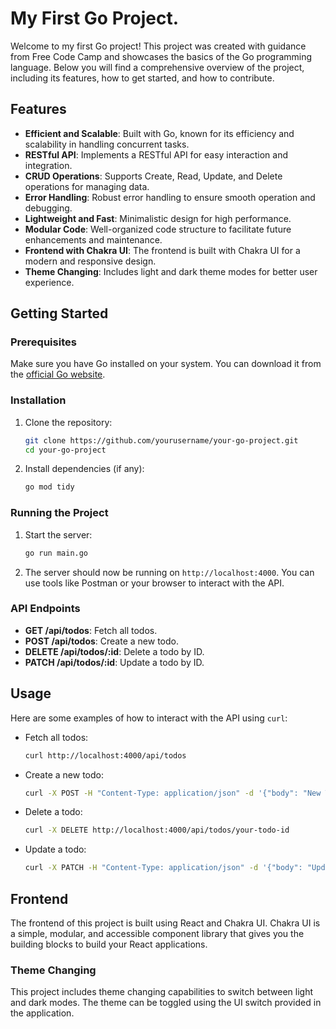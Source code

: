 # My First Go Project.

Welcome to my first Go project! This project was created with guidance from Free Code Camp and showcases the basics of the Go programming language. Below you will find a comprehensive overview of the project, including its features, how to get started, and how to contribute.

## Features

- **Efficient and Scalable**: Built with Go, known for its efficiency and scalability in handling concurrent tasks.
- **RESTful API**: Implements a RESTful API for easy interaction and integration.
- **CRUD Operations**: Supports Create, Read, Update, and Delete operations for managing data.
- **Error Handling**: Robust error handling to ensure smooth operation and debugging.
- **Lightweight and Fast**: Minimalistic design for high performance.
- **Modular Code**: Well-organized code structure to facilitate future enhancements and maintenance.
- **Frontend with Chakra UI**: The frontend is built with Chakra UI for a modern and responsive design.
- **Theme Changing**: Includes light and dark theme modes for better user experience.

## Getting Started

### Prerequisites

Make sure you have Go installed on your system. You can download it from the [official Go website](https://golang.org/dl/).

### Installation

1. Clone the repository:
    ```bash
    git clone https://github.com/yourusername/your-go-project.git
    cd your-go-project
    ```

2. Install dependencies (if any):
    ```bash
    go mod tidy
    ```

### Running the Project

1. Start the server:
    ```bash
    go run main.go
    ```

2. The server should now be running on `http://localhost:4000`. You can use tools like Postman or your browser to interact with the API.

### API Endpoints

- **GET /api/todos**: Fetch all todos.
- **POST /api/todos**: Create a new todo.
- **DELETE /api/todos/:id**: Delete a todo by ID.
- **PATCH /api/todos/:id**: Update a todo by ID.

## Usage

Here are some examples of how to interact with the API using `curl`:

- Fetch all todos:
    ```bash
    curl http://localhost:4000/api/todos
    ```

- Create a new todo:
    ```bash
    curl -X POST -H "Content-Type: application/json" -d '{"body": "New Task"}' http://localhost:4000/api/todos
    ```

- Delete a todo:
    ```bash
    curl -X DELETE http://localhost:4000/api/todos/your-todo-id
    ```

- Update a todo:
    ```bash
    curl -X PATCH -H "Content-Type: application/json" -d '{"body": "Updated Task"}' http://localhost:4000/api/todos/your-todo-id
    ```

## Frontend

The frontend of this project is built using React and Chakra UI. Chakra UI is a simple, modular, and accessible component library that gives you the building blocks to build your React applications. 

### Theme Changing

This project includes theme changing capabilities to switch between light and dark modes. The theme can be toggled using the UI switch provided in the application.


